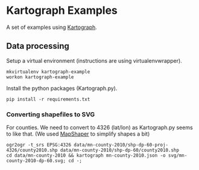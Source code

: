 # Kartograph Examples

A set of examples using [Kartograph](http://kartograph.org/).

## Data processing

Setup a virtual environment (instructions are using virtualenvwrapper).

    mkvirtualenv kartograph-example
    workon kartograph-example

Install the python packages (Kartograph.py).

    pip install -r requirements.txt
    
### Converting shapefiles to SVG

For counties.  We need to convert to 4326 (lat/lon) as Kartograph.py seems to like that.  (We used [MapShaper](http://mapshaper.com/test/MapShaper.swf) to simplify shapes a bit)

    ogr2ogr -t_srs EPSG:4326 data/mn-county-2010/shp-dp-60-proj-4326/county2010.shp data/mn-county-2010/shp-dp-60/county2010.shp
    cd data/mn-county-2010 && kartograph mn-county-2010.json -o svg/mn-county-2010-dp-60.svg; cd -;
    
